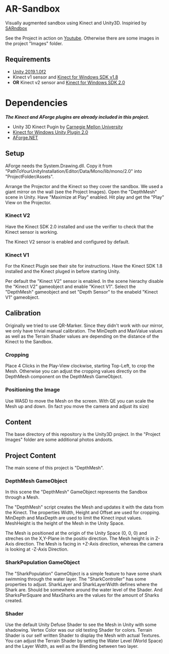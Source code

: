 # AR-Sandbox

Visually augmented sandbox using Kinect and Unity3D.
Inspiried by [SARndbox](http://idav.ucdavis.edu/~okreylos/ResDev/SARndbox/)

See the Project in action on [Youtube](https://www.youtube.com/playlist?list=PLiYkNDKSkCd4wgPixZNUtXTdhxdEhq7Vk).
Otherwise there are some images in the project "Images" folder.

## Requirements 

* [Unity 2019.1.0f2](http://unity3d.com/)
* Kinect v1 sensor and [Kinect for Windows SDK v1.8](https://www.microsoft.com/en-us/download/details.aspx?id=40278)
* __OR__ Kinect v2 sensor and [Kinect for Windows SDK 2.0](https://go.microsoft.com/fwlink/p/?LinkId=403899)

# Dependencies

__*The Kinect and AForge plugins are already included in this project.*__

* Unity 3D Kinect Pugin by [Carnegie Mellon University](http://wiki.etc.cmu.edu/unity3d/index.php/Microsoft_Kinect_-_Microsoft_SDK)
* [Kinect for Windows Unity Plugin 2.0](https://go.microsoft.com/fwlink/p/?LinkId=513177)
* [AForge.NET](http://www.aforgenet.com/)

## Setup

AForge needs the System.Drawing.dll. Copy it from "PathToYourUnityInstallation/Editor/Data/Mono/lib/mono/2.0" into "ProjectFolder/Assets".

Arrange the Projector and the Kinect so they cover the sandbox. We used a giant mirror on the wall (see the Project Images).
Open the "DepthMesh" scene in Unity. Have "Maximize at Play" enabled. Hit play and get the "Play" View on the Projector.

### Kinect V2

Have the Kinect SDK 2.0 installed and use the verifier to check that the Kinect sensor is working.

The Kinect V2 sensor is enabled and configured by default.

### Kinect V1

For the Kinect Plugin see their site for instructions. Have the Kinect SDK 1.8 installed and the Kinect pluged in before starting Unity.

Per default the "Kinect V2" sensor is enabled. In the scene hierachy disable the "Kinect V2" gameobject and enable "Kinect V1". Select the "DepthMesh" gameobject and set "Depth Sensor" to the enabeld "Kinect V1" gameobject.

## Calibration

Originally we tried to use QR-Marker. Since they didn't work with our mirror, we only have trivial manual calibration.
The MinDepth and MaxValue values as well as the Terrain Shader values are depending on the distance of the Kinect to the Sandbox.

### Cropping

Place 4 Clicks in the Play-View clockwise, starting Top-Left, to crop the Mesh.
Otherwise you can adjust the cropping values directly on the DepthMesh component on the DepthMesh GameObject.

### Positioning the Image

Use WASD to move the Mesh on the screen. With QE you can scale the Mesh up and down.
(In fact you move the camera and adjust its size)

## Content

The base directory of this repository is the Unity3D project.
In the "Project Images" folder are some additional photos andoots.

## Project Content

The main scene of this project is "DepthMesh".

### DepthMesh GameObject

In this scene the "DepthMesh" GameObject represents the Sandbox through a Mesh.

The "DepthMesh" script creates the Mesh and updates it with the data from the Kinect. 
The properties Width, Height and Offset are used for cropping.
MinDepth and MaxDepth are used to limit the Kinect input values.
MeshHeight is the height of the Mesh in the Unity Space.

The Mesh is positioned at the origin of the Unity Space (0, 0, 0) and streches on the X,Y-Plane in the positiv direction.
The Mesh height is in Z-Axis direction. The Mesh is facing in +Z-Axis direction, whereas the camera is looking at -Z-Axis Direction.

### SharkPopulation GameObject

The "SharkPopulation" GameObject is a simple feature to have some shark swimming through the water layer.
The "SharkController" has some properties to adjust.
SharkLayer and SharkLayerWidth defines where the Shark are. Should be somewhere around the water level of the Shader.
And SharksPerSquare and MaxSharks are the values for the amount of Sharks created.

### Shader

Use the default Unity Defuse Shader to see the Mesh in Unity with some shadowing.
Vertex Color was our old testing Shader for colors.
Terrain Shader is our self written Shader to display the Mesh with actual Textures.
You can adjust the Terrain Shader by setting the Water Level (World Space) and the Layer Width, as well as the Blending between two layer.
